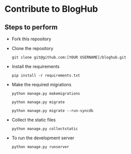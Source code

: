 # Contribute to BlogHub

## Steps to perform

+ Fork this repository

+ Clone the repository
  ```
  git clone git@github.com:[YOUR USERNAME]/bloghub.git
  ```
  
+ Install the requirements
  ```
  pip install -r requirements.txt
  ```

+ Make the required migrations
  ```
  python manage.py makemigrations
  ```
  ```
  python manage.py migrate
  ```
  ```
  python manage.py migrate --run-syncdb
  ```

+ Collect the static files
  ```
  python manage.py collectstatic
  ```

+ To run the development server
  ```
  python manage.py runserver
  ```
